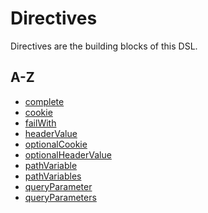 # Directives

Directives are the building blocks of this DSL.

## A-Z

* [complete]()
* [cookie]()
* [failWith]()
* [headerValue]()
* [optionalCookie](completions/complete.md)
* [optionalHeaderValue]()
* [pathVariable](pathvariables/pathvariable.md)
* [pathVariables](pathvariables/pathvariables.md)
* [queryParameter]()
* [queryParameters]()

